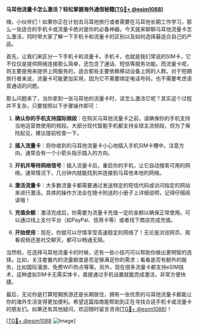 **马耳他流量卡怎么激活？轻松掌握海外通信秘籍[[TG💪+ @esim1088](https://t.me/s/esim1088)]**

嗨，小伙伴们！如果你正在计划去马耳他旅行或者需要在马耳他长期工作学习，那么一张适合的手机卡或流量卡绝对是你的必备神器。今天就来聊聊马耳他流量卡怎么激活，同时带大家了解一下手机卡和流量卡的区别以及如何选择最适合自己的产品。

首先，让我们来区分一下手机卡和流量卡。手机卡，也就是我们常说的SIM卡，它不仅仅是提供网络连接那么简单，还包含了通话、短信等服务功能。而流量卡呢，则主要是用来提供上网服务的，适合那些主要依赖移动设备上网的人群。对于短期旅行者来说，流量卡可能更加实用，因为它不需要绑定电话号码，也不需要考虑语音通话的问题。

那么问题来了，当你拿到一张马耳他的流量卡时，该怎么激活它呢？其实这个过程并不复杂，只要按照以下步骤操作即可：

1. **确认你的手机支持国际频段**：在购买马耳他流量卡之前，请确保你的手机支持当地运营商使用的频段。大部分现代智能手机都支持全球主流频段，但为了保险起见，建议提前检查一下。

2. **插入流量卡**：将你收到的马耳他流量卡小心地插入手机SIM卡槽中。注意方向，通常会有一个小箭头指示插入的方向。

3. **开机并等待网络信号**：插入流量卡后，重启你的手机，让它自动搜索可用的网络。通常情况下，几分钟内就能找到并连接到马耳他本地的网络。

4. **激活流量卡**：大多数流量卡都需要通过发送特定的短信代码或访问指定的网站来进行激活。具体的操作方法会在随卡附送的小册子上详细说明，记得仔细阅读哦！

5. **充值余额**：激活完成后，你需要为流量卡充值一定的金额以确保正常使用。可以通过线上支付平台（如PayPal、信用卡等）或者线下商店完成充值。

6. **开始使用**：现在，你就可以尽情享受高速稳定的网络了！无论是浏览网页、观看视频还是社交聊天，都可以畅通无阻。

当然啦，在选择马耳他流量卡的时候，还有一些小技巧可以帮助你做出更明智的选择。比如，关注套餐内的流量额度是否足够满足你的需求；看看是否有额外的服务，比如国际漫游、免费WiFi热点等等。另外，现在很多流量卡都支持eSIM技术，这种虚拟SIM卡无需实体卡，直接通过手机设置就能完成激活，非常方便快捷。

最后，无论你是打算短期旅游还是长期居住，拥有一张优质的马耳他流量卡都能让你的海外生活变得更加便利。希望这篇指南能帮助到正在寻找合适手机卡或流量卡的朋友们。如果还有其他疑问，欢迎随时留言咨询[[TG💪+ @esim1088](https://t.me/s/esim1088)]！

[[TG💪+ @esim1088](https://t.me/s/esim1088) ![Image](https://i.postimg.cc/4NQfJmqS/Snipaste-2025-05-13-00-14-12.png)]